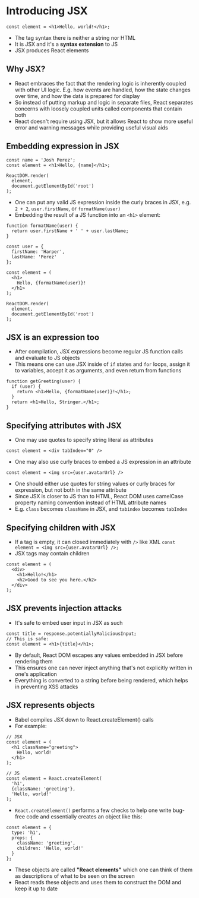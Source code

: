 # Introducing JSX

`const element = <h1>Hello, world!</h1>;`

- The tag syntax there is neither a string nor HTML
- It is JSX and it's a **syntax extension** to JS
- JSX produces React elements

## Why JSX?

- React embraces the fact that the rendering logic is inherently coupled with other UI logic. E.g. how events are handled, how the state changes over time, and how the data is prepared for display
- So instead of putting markup and logic in separate files, React separates concerns with loosely coupled units called components that contain both
- React doesn't require using JSX, but it allows React to show more useful error and warning messages while providing useful visual aids

## Embedding expression in JSX

```
const name = 'Josh Perez';
const element = <h1>Hello, {name}</h1>;

ReactDOM.render(
  element,
  document.getElementById('root')
);
```

- One can put any valid JS expression inside the curly braces in JSX, e.g. `2 + 2`, `user.firstName`, or `formatName(user)`
- Embedding the result of a JS function into an `<h1>` element:

```
function formatName(user) {
  return user.firstName + ' ' + user.lastName;
}

const user = {
  firstName: 'Harper',
  lastName: 'Perez'
};

const element = (
  <h1>
    Hello, {formatName(user)}!
  </h1>
);

ReactDOM.render(
  element,
  document.getElementById('root')
);
```

## JSX is an expression too

- After compilation, JSX expressions become regular JS function calls and evaluate to JS objects
- This means one can use JSX inside of `if` states and `for` loops, assign it to variables, accept it as arguments, and even return from functions

```
function getGreeting(user) {
  if (user) {
    return <h1>Hello, {formatName(user)}!</h1>;
  }
  return <h1>Hello, Stringer.</h1>;
}
```

## Specifying attributes with JSX

- One may use quotes to specify string literal as attributes

`const element = <div tabIndex="0" />`

- One may also use curly braces to embed a JS expression in an attribute

`const element = <img src={user.avatarUrl} />`

- One should either use quotes for string values or curly braces for expression, but not both in the same attribute
- Since JSX is closer to JS than to HTML, React DOM uses camelCase property naming convention instead of HTML attribute names
- E.g. `class` becomes `className` in JSX, and `tabindex` becomes `tabIndex`

## Specifying children with JSX

- If a tag is empty, it can closed immediately with `/>` like XML
`const element = <img src={user.avatarUrl} />;`
- JSX tags may contain children

```
const element = (
  <div>
    <h1>Hello!</h1>
    <h2>Good to see you here.</h2>
  </div>
);
```

## JSX prevents injection attacks

- It's safe to embed user input in JSX as such

```
const title = response.potentiallyMaliciousInput;
// This is safe:
const element = <h1>{title}</h1>;
```

- By default, React DOM escapes any values embedded in JSX before rendering them
- This ensures one can never inject anything that's not explicitly written in one's application
- Everything is converted to a string before being rendered, which helps in preventing XSS attacks

## JSX represents objects

- Babel compiles JSX down to React.createElement() calls
- For example:

```
// JSX
const element = (
  <h1 className="greeting">
    Hello, world!
  </h1>
);

// JS
const element = React.createElement(
  'h1',
  {className: 'greeting'},
  'Hello, world!'
);
```

- `React.createElement()` performs a few checks to help one write bug-free code and essentially creates an object like this:

```
const element = {
  type: 'h1',
  props: {
    className: 'greeting',
    children: 'Hello, world!'
  }
};
```

- These objects are called **"React elements"** which one can think of them as descriptions of what to be seen on the screen
- React reads these objects and uses them to construct the DOM and keep it up to date